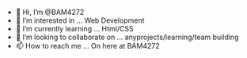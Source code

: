 - 👋 Hi, I’m @BAM4272
- 👀 I’m interested in ...  Web Development 
- 🌱 I’m currently learning ... Html/CSS
- 💞️ I’m looking to collaborate on ... anyprojects/learning/team building
- 📫 How to reach me ... On here at BAM4272

<!---
BAM4272/BAM4272 is a ✨ special ✨ repository because its `README.md` (this file) appears on your GitHub profile.
You can click the Preview link to take a look at your changes.
--->
